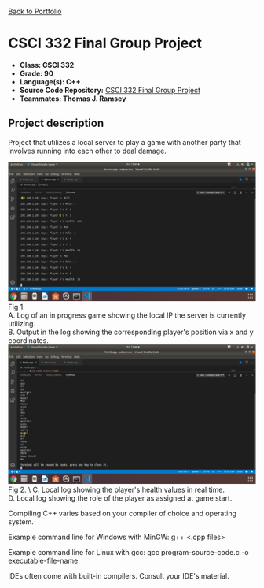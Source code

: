 [Back to Portfolio](./)

CSCI 332 Final Group Project
===============

-   **Class: CSCI 332** 
-   **Grade: 90**
-   **Language(s): C++**
-   **Source Code Repository:** [CSCI 332 Final Group Project](https://github.com/paulryanmc/332-Team-Project)  
-   **Teammates: Thomas J. Ramsey**

## Project description

Project that utilizes a local server to play a game with another party that involves running into each other to deal damage.

![332-Group-Project-1](images/project1demo.png)
Fig 1.  \
A. Log of an in progress game showing the local IP the server is currently utilizing.  \
B. Output in the log showing the corresponding player's position via x and y coordinates.
![332-Group-Project-2](images/project1demo2.png)
Fig 2.  \ 
C. Local log showing the player's health values in real time.  \
D. Local log showing the role of the player as assigned at game start.

Compiling C++ varies based on your compiler of choice and operating system.

Example command line for Windows with MinGW:
g++ <.cpp files>
  
Example command line for Linux with gcc:
gcc program-source-code.c -o executable-file-name

IDEs often come with built-in compilers. Consult your IDE's material.
